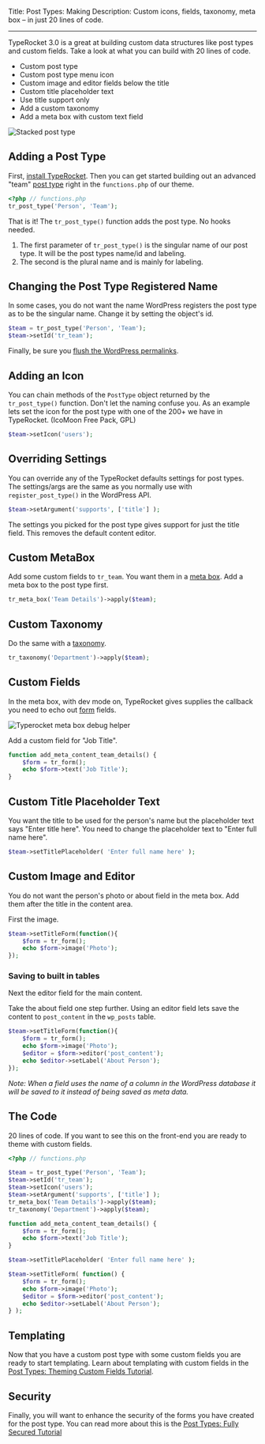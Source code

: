 Title: Post Types: Making
Description: Custom icons, fields, taxonomy, meta box – in just 20 lines of code.

---

TypeRocket 3.0 is a great at building custom data structures like post types and custom fields. Take a look at what you can build with 20 lines of code.

- Custom post type
- Custom post type menu icon
- Custom image and editor fields below the title
- Custom title placeholder text
- Use title support only
- Add a custom taxonomy
- Add a meta box with custom text field

![Stacked post type](https://l.rb.typerocket.test/wp-content/uploads/2015/07/typerocket-post-type-person.png)

## Adding a Post Type

First, [install TypeRocket](https://l.rb.typerocket.test/docs/v3/installation/). Then you can get started building out an advanced "team" [post type](https://l.rb.typerocket.test/docs/v3/post-types/) right in the `functions.php` of our theme.

```php
<?php // functions.php
tr_post_type('Person', 'Team');
```

That is it! The `tr_post_type()` function adds the post type. No hooks needed.

1. The first parameter of `tr_post_type()` is the singular name of our post type.  It will be the post types name/id and labeling.
2. The second is the plural name and is mainly for labeling.

## Changing the Post Type Registered Name

In some cases, you do not want the name WordPress registers the post type as to be the singular name. Change it by setting the object's id.

```php
$team = tr_post_type('Person', 'Team');
$team->setId('tr_team');
```

Finally, be sure you [flush the WordPress permalinks](https://l.rb.typerocket.test/flushing-permalinks-in-wordpress/).

## Adding an Icon

You can chain methods of the `PostType` object returned by the `tr_post_type()` function. Don't let the naming confuse you. As an example lets set the icon for the post type with one of the 200+ we have in TypeRocket. (IcoMoon Free Pack, GPL)

```php
$team->setIcon('users');
```

## Overriding Settings

You can override any of the TypeRocket defaults settings for post types. The settings/args are the same as you normally use with `register_post_type()` in the WordPress API.

```php
$team->setArgument('supports', ['title'] );
```

The settings you picked for the post type gives support for just the title field. This removes the default content editor.

## Custom MetaBox

Add some custom fields to `tr_team`. You want them in a [meta box](https://l.rb.typerocket.test/docs/meta-boxes/). Add a meta box to the post type first.

```php
tr_meta_box('Team Details')->apply($team);
```

## Custom Taxonomy

Do the same with a [taxonomy](https://l.rb.typerocket.test/docs/taxonomies/).

```php
tr_taxonomy('Department')->apply($team);
```

## Custom Fields

In the meta box, with dev mode on, TypeRocket gives supplies the callback you need to echo out [form](https://l.rb.typerocket.test/docs/v3/forms/) fields.

![Typerocket meta box debug helper ](https://l.rb.typerocket.test/wp-content/uploads/2015/07/typerocket-helper-metabox.png)

Add a custom field for "Job Title".

```php
function add_meta_content_team_details() {
    $form = tr_form();
    echo $form->text('Job Title');
}
```

## Custom Title Placeholder Text

You want the title to be used for the person's name but the placeholder text says "Enter title here". You need to change the placeholder text to "Enter full name here".


```php
$team->setTitlePlaceholder( 'Enter full name here' );
```

## Custom Image and Editor

You do not want the person's photo or about field in the meta box. Add them after the title in the content area.

First the image.

```php
$team->setTitleForm(function(){
    $form = tr_form();
    echo $form->image('Photo');
});
```

### Saving to built in tables

Next the editor field for the main content.

Take the about field one step further. Using an editor field lets save the content to `post_content` in the `wp_posts` table.

```php
$team->setTitleForm(function(){
    $form = tr_form();
    echo $form->image('Photo');
    $editor = $form->editor('post_content');
    echo $editor->setLabel('About Person');
});
```

*Note: When a field uses the name of a column in the WordPress database it will be saved to it instead of being saved as meta data.*


## The Code

20 lines of code. If you want to see this on the front-end you are ready to theme with custom fields.

```php
<?php // functions.php

$team = tr_post_type('Person', 'Team');
$team->setId('tr_team');
$team->setIcon('users');
$team->setArgument('supports', ['title'] );
tr_meta_box('Team Details')->apply($team);
tr_taxonomy('Department')->apply($team);

function add_meta_content_team_details() {
    $form = tr_form();
    echo $form->text('Job Title');
}

$team->setTitlePlaceholder( 'Enter full name here' );

$team->setTitleForm( function() {
    $form = tr_form();
    echo $form->image('Photo');
    $editor = $form->editor('post_content');
    echo $editor->setLabel('About Person');
} );

```

## Templating

Now that you have a custom post type with some custom fields you are ready to start templating. Learn about templating with custom fields in the [Post Types: Theming Custom Fields Tutorial](/docs/v3/post-types-theming/).

## Security

Finally, you will want to enhance the security of the forms you have created for the post type. You can read more about this is the [Post Types: Fully Secured Tutorial](/docs/v3/post-types-secured/) 
